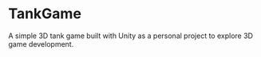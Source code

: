# TankGame
A simple 3D tank game built with Unity as a personal project to explore 3D game development.
